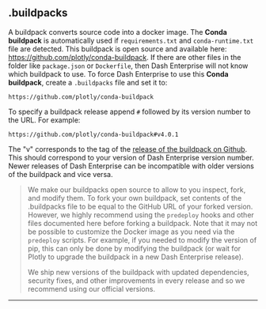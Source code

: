 ## .buildpacks


A buildpack converts source code into a docker image. The **Conda buildpack** is automatically 
used if `requirements.txt` and `conda-runtime.txt` file are detected.
This buildpack is open source and available here: https://github.com/plotly/conda-buildpack. 
If there are other files in the folder like `package.json` or `Dockerfile`, then Dash Enterprise
will not know which buildpack to use. To force Dash Enterprise to use this **Conda buildpack**, 
create a `.buildpacks` file and set it to:

```
https://github.com/plotly/conda-buildpack
```

To specify a buildpack release append `#` followed by its version number to
the URL. For example:

```
https://github.com/plotly/conda-buildpack#v4.0.1
```

The "v" corresponds to the tag of the [release of the buildpack on Github](https://github.com/plotly/conda-buildpack/tags). 
This should correspond to your version of Dash Enterprise version number.
Newer releases of Dash Enterprise can be incompatible with older versions of the 
buildpack and vice versa. 

>We make our buildpacks open source to allow to you inspect, fork, and 
modify them.
>To fork your own buildpack, set contents of the .buildpacks file to be equal to 
the GitHub URL of your forked version.
>However, we highly recommend using the `predeploy` hooks and other files documented here 
before forking a buildpack.
>Note that it may not be possible to customize the Docker image as you need via 
the `predeploy` scripts.  For example, if you needed to modify the version of pip, this can 
only be done by modifying the buildpack (or wait for Plotly to upgrade the buildpack 
in a new Dash Enterprise release).
>
>We ship new versions of the buildpack with updated dependencies, security fixes, 
and other improvements in every release and so we recommend using our official 
versions.
>

---
